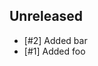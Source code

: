 ## Unreleased

<!-- dumped content start -->
 - [#2] Added bar
 - [#1] Added foo<!-- dumped content end -->